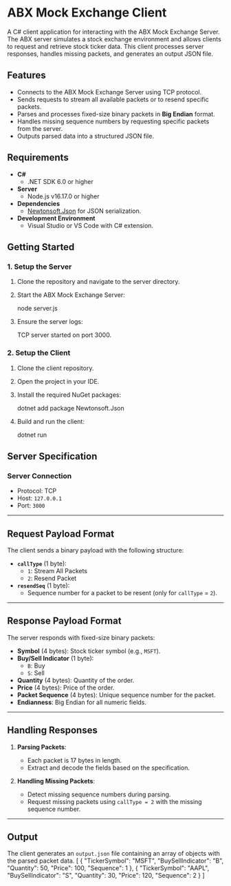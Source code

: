 # **ABX Mock Exchange Client**

A C# client application for interacting with the ABX Mock Exchange Server. The ABX server simulates a stock exchange environment and allows clients to request and retrieve stock ticker data. This client processes server responses, handles missing packets, and generates an output JSON file.


## **Features**
- Connects to the ABX Mock Exchange Server using TCP protocol.
- Sends requests to stream all available packets or to resend specific packets.
- Parses and processes fixed-size binary packets in **Big Endian** format.
- Handles missing sequence numbers by requesting specific packets from the server.
- Outputs parsed data into a structured JSON file.

## **Requirements**
- **C#**
  - .NET SDK 6.0 or higher
- **Server**
  - Node.js v16.17.0 or higher
- **Dependencies**
  - [Newtonsoft.Json](https://www.nuget.org/packages/Newtonsoft.Json/) for JSON serialization.
- **Development Environment**
  - Visual Studio or VS Code with C# extension.

## **Getting Started**

### **1. Setup the Server**
1. Clone the repository and navigate to the server directory.
2. Start the ABX Mock Exchange Server:
 
   node server.js
  
3. Ensure the server logs:
 
   TCP server started on port 3000.
   

### **2. Setup the Client**
1. Clone the client repository.
2. Open the project in your IDE.
3. Install the required NuGet packages:
   
   dotnet add package Newtonsoft.Json
  
4. Build and run the client:
  
   dotnet run


## **Server Specification**

### **Server Connection**
- Protocol: TCP
- Host: `127.0.0.1`
- Port: `3000`

---

## **Request Payload Format**

The client sends a binary payload with the following structure:
- **`callType`** (1 byte):  
  - `1`: Stream All Packets  
  - `2`: Resend Packet  
- **`resendSeq`** (1 byte):  
  - Sequence number for a packet to be resent (only for `callType` = `2`).

---

## **Response Payload Format**

The server responds with fixed-size binary packets:
- **Symbol** (4 bytes): Stock ticker symbol (e.g., `MSFT`).  
- **Buy/Sell Indicator** (1 byte):  
  - `B`: Buy  
  - `S`: Sell  
- **Quantity** (4 bytes): Quantity of the order.  
- **Price** (4 bytes): Price of the order.  
- **Packet Sequence** (4 bytes): Unique sequence number for the packet.  
- **Endianness**: Big Endian for all numeric fields.

---

## **Handling Responses**

1. **Parsing Packets**:
   - Each packet is 17 bytes in length.
   - Extract and decode the fields based on the specification.

2. **Handling Missing Packets**:
   - Detect missing sequence numbers during parsing.
   - Request missing packets using `callType = 2` with the missing sequence number.

---

## **Output**

The client generates an `output.json` file containing an array of objects with the parsed packet data. 
[
  {
    "TickerSymbol": "MSFT",
    "BuySellIndicator": "B",
    "Quantity": 50,
    "Price": 100,
    "Sequence": 1
  },
  {
    "TickerSymbol": "AAPL",
    "BuySellIndicator": "S",
    "Quantity": 30,
    "Price": 120,
    "Sequence": 2
  }
]


